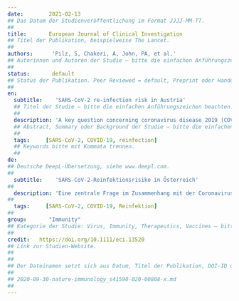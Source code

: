 ```yaml
---
date:        2021-02-13
## Das Datum der Studienveröffentlichung im Format JJJJ-MM-TT.
##
title:       European Journal of Clinical Investigation
## Titel der Publikation, beispielweise The Lancet.
##
authors:      'Pilz, S, Chakeri, A, John, PA, et al.'
## Autorinnen und Autoren der Studie – bitte die einfachen Anführungszeichen beachten!
##
status:       default
## Status der Publikation. Peer Reviewed = default, Preprint oder Handout (Thesenpapier)
##
en:
  subtitle:    'SARS-CoV-2 re-infection risk in Austria'
  ## Titel der Studie – bitte die einfachen Anführungszeichen beachten!
  ##
  description: 'A key question concerning coronavirus disease 2019 (COVID-19) is how effective and long lasting immunity against this disease is in individuals who were previously infected with severe acute respiratory syndrome coronavirus 2 (SARS-CoV-2). We aimed to evaluate the risk of SARS-CoV-2 re-infections in the general population in Austria. This is a retrospective observational study using national SARS-CoV-2 infection data from the Austrian epidemiological reporting system. As the primary outcome, we aim to compare the odds of SARS-CoV-2 re-infections of COVID-19 survivors of the first wave (February to April 30, 2020) versus the odds of first infections in the remainder general population by tracking polymerase chain reaction (PCR)-confirmed infections of both groups during the second wave from September 1 to November 30, 2020. Re-infection counts are tentative, since it cannot be excluded that the positive PCR in the first and/or second wave might have been a false positive. We recorded 40 tentative re-infections in 14 840 COVID-19 survivors of the first wave (0.27%) and 253 581 infections in 8 885 640 individuals of the remaining general population (2.85%). We observed a relatively low re-infection rate of SARS-CoV-2 in Austria. Protection against SARS-CoV-2 after natural infection is comparable with the highest available estimates on vaccine efficacies. Further well-designed research on this issue is urgently needed for improving evidence-based decisions on public health measures and vaccination strategies.'
  ## Abstract, Summary oder Background der Studie – bitte die einfachen Anführungszeichen b
  ##
  tags:     [SARS-CoV-2, COVID-19, reinfection]
  ## Keywords bitte mit Kommata trennen.
  ##
de: 
## Deutsche DeepL-Übersetzung, siehe www.deepl.com.
##
  subtitle:    'SARS-CoV-2-Reinfektionsrisiko in Österreich'
##
  description: 'Eine zentrale Frage im Zusammenhang mit der Coronavirus-Erkrankung 2019 (COVID-19) ist, wie wirksam und lang anhaltend die Immunität gegen diese Krankheit bei Personen ist, die zuvor mit dem schweren akuten respiratorischen Syndrom Coronavirus 2 (SARS-CoV-2) infiziert waren. Unser Ziel war es, das Risiko von SARS-CoV-2-Reinfektionen in der Allgemeinbevölkerung in Österreich zu untersuchen. Es handelt sich um eine retrospektive Beobachtungsstudie unter Verwendung nationaler SARS-CoV-2-Infektionsdaten aus dem österreichischen epidemiologischen Meldesystem. Als primäres Ergebnis wollen wir die Wahrscheinlichkeit von SARS-CoV-2-Reinfektionen von COVID-19-Überlebenden der ersten Welle (Februar bis 30. April 2020) mit der Wahrscheinlichkeit von Erstinfektionen in der übrigen Allgemeinbevölkerung vergleichen, indem wir die durch Polymerase-Kettenreaktion (PCR) bestätigten Infektionen beider Gruppen während der zweiten Welle vom 1. September bis 30. November 2020 verfolgen. Die Anzahl der Re-Infektionen ist vorläufig, da nicht ausgeschlossen werden kann, dass es sich bei der positiven PCR in der ersten und/oder zweiten Welle um ein falsches Positiv gehandelt hat. Wir verzeichneten 40 vorläufige Neuinfektionen bei 14 840 COVID-19-Überlebenden der ersten Welle (0,27 %) und 253 581 Infektionen bei 8 885 640 Personen der übrigen Allgemeinbevölkerung (2,85 %). Wir beobachteten eine relativ niedrige Reinfektionsrate von SARS-CoV-2 in Österreich. Der Schutz gegen SARS-CoV-2 nach einer natürlichen Infektion ist vergleichbar mit den höchsten verfügbaren Schätzungen zur Wirksamkeit von Impfstoffen. Weitere gut konzipierte Forschungsarbeiten zu diesem Thema sind dringend erforderlich, um evidenzbasierte Entscheidungen über öffentliche Gesundheitsmaßnahmen und Impfstrategien zu verbessern.'
##
  tags:     [SARS-CoV-2, COVID-19, Reinfektion]
##
group:       "Immunity"
## Kategorie der Studie: Virus, Immunity, Therapeutics, Vaccines – bitte die Anführungszeichen beachten!
##
credit:   https://doi.org/10.1111/eci.13520
## Link zur Studien-Website.
##
##
## Der Dateinamen setzt sich aus Datum, Titel der Publikation, DOI-ID der Studie (nach dem letzten Slash) und der Dateiendung zusammen. Bitte den Unterstrich vor der DOI-ID beachten!
##
## 2020-09-30-nature-immunology_s41590-020-00808-x.md
##
---
```

<object data="{{ page.link }}" style='height:calc(100vh - 400px); width: 100%' type='application/pdf'></object>

